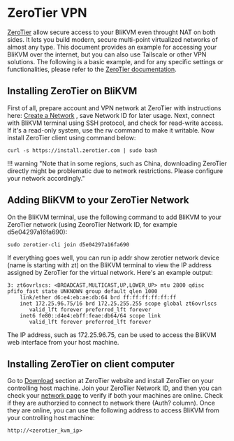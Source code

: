 # **ZeroTier VPN**

[ZeroTier](https://www.zerotier.com/) allow secure access to your BliKVM even throught NAT on both sides. It lets you build modern, secure multi-point virtualized networks of almost any type. This document provides an example for accessing your BliKVM over the internet, but you can also use Tailscale or other VPN solutions. The following is a basic example, and for any specific settings or functionalities, please refer to the [ZeroTier documentation](https://docs.zerotier.com/).

## **Installing ZeroTier on BliKVM**
First of all, prepare account and VPN network at ZeroTier with instructions here: [Create a Network](https://docs.zerotier.com/start) , save Network ID for later usage. Next, connect with BliKVM terminal using SSH protocol, and check for read-write access. If it's a read-only system, use the rw command to make it writable.
Now install ZeroTier client using command below:
```
curl -s https://install.zerotier.com | sudo bash
```
!!! warning "Note that in some regions, such as China, downloading ZeroTier directly might be problematic due to network restrictions. Please configure your network accordingly."

## **Adding BliKVM to your ZeroTier Network**
On the BliKVM terminal, use the following command to add BliKVM to your ZeroTier network (using ZeoroTier Network ID, for example d5e04297a16fa690):
```
sudo zerotier-cli join d5e04297a16fa690
```
If everything goes well, you can run ip addr show zerotier network device (name is starting with zt) on the BliKVM terminal to view the IP address assigned by ZeroTier for the virtual network. Here's an example output:
```
3: zt6ovrlscs: <BROADCAST,MULTICAST,UP,LOWER_UP> mtu 2800 qdisc pfifo_fast state UNKNOWN group default qlen 1000
    link/ether d6:e4:eb:ae:db:64 brd ff:ff:ff:ff:ff:ff
    inet 172.25.96.75/16 brd 172.25.255.255 scope global zt6ovrlscs
       valid_lft forever preferred_lft forever
    inet6 fe80::d4e4:ebff:feae:db64/64 scope link 
       valid_lft forever preferred_lft forever
```
The IP address, such as 172.25.96.75, can be used to access the BliKVM web interface from your host machine.

## **Installing ZeroTier on client computer**
Go to [Download](https://www.zerotier.com/download/) section at ZeroTier website and install ZeroTier on your controlling host machine. Join your ZeroTier Network ID, and then you can check your [network page](https://my.zerotier.com/) to verify if both your machines are online. Check if they are authorzied to connect to network there (Auth? column). Once they are online, you can use the following address to access BliKVM from your controlling host machine:
```
http://<zerotier_kvm_ip>
```


